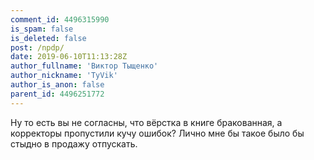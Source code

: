 ```yaml
---
comment_id: 4496315990
is_spam: false
is_deleted: false
post: /npdp/
date: 2019-06-10T11:13:28Z
author_fullname: 'Виктор Тыщенко'
author_nickname: 'TyVik'
author_is_anon: false
parent_id: 4496251772
---
```


<p>Ну то есть вы не согласны, что вёрстка в книге бракованная, а корректоры пропустили кучу ошибок? Лично мне бы такое было бы стыдно в продажу отпускать.</p>
